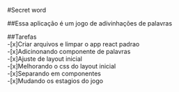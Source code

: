 #Secret word

##Essa aplicação é um jogo de adivinhações de palavras

##Tarefas
<br>
-[x]Criar arquivos e limpar o app react padrao 
<br>
-[x]Adicinonando componente de palavras
<br>
-[x]Ajuste de layout inicial
<br>
-[x]Melhorando o css do layout inicial 
<br>
-[x]Separando em componentes
<br>
-[x]Mudando os estagios do jogo